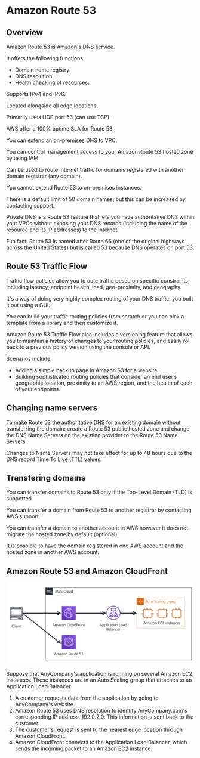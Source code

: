 # Amazon Route 53

## Overview

Amazon Route 53 is Amazon's DNS service.

It offers the following functions:
- Domain name registry.
- DNS resolution.
- Health checking of resources.

Supports IPv4 and IPv6.

Located alongside all edge locations.

Primarily uses UDP port 53 (can use TCP).

AWS offer a 100% uptime SLA for Route 53.

You can extend an on-premises DNS to VPC.

You can control management access to your Amazon Route 53 hosted zone by using IAM.

Can be used to route Internet traffic for domains registered with another domain registrar (any domain).

You cannot extend Route 53 to on-premises instances.

There is a default limit of 50 domain names, but this can be increased by contacting support.

Private DNS is a Route 53 feature that lets you have authoritative DNS within your VPCs without exposing your DNS records (including the name of the resource and its IP addresses) to the Internet.

Fun fact: Route 53 is named after Route 66 (one of the original highways across the United States) but is called 53 because DNS operates on port 53.


## Route 53 Traffic Flow

Traffic flow policies allow you to oute traffic based on specific constraints, including latency, endpoint health, load, geo-proximity, and geography.

It's a way of doing very highly complex routing of your DNS traffic, you built it out using a GUI.

You can build your traffic routing policies from scratch or you can pick a template from a library and then customize it.

Amazon Route 53 Traffic Flow also includes a versioning feature that allows you to maintain a history of changes to your routing policies, and easily roll back to a previous policy version using the console or API.

Scenarios include:
- Adding a simple backup page in Amazon S3 for a website.
- Building sophisticated routing policies that consider an end user’s geographic location, proximity to an AWS region, and the health of each of your endpoints.


## Changing name servers

To make Route 53 the authoritative DNS for an existing domain without transferring the domain: create a Route 53 public hosted zone and change the DNS Name Servers on the existing provider to the Route 53 Name Servers.

Changes to Name Servers may not take effect for up to 48 hours due to the DNS record Time To Live (TTL) values.


## Transfering domains

You can transfer domains to Route 53 only if the Top-Level Domain (TLD) is supported.

You can transfer a domain from Route 53 to another registrar by contacting AWS support.

You can transfer a domain to another account in AWS however it does not migrate the hosted zone by default (optional).

It is possible to have the domain registered in one AWS account and the hosted zone in another AWS account.


## Amazon Route 53 and Amazon CloudFront 

![](./images/route-53-cloudfront.png)

Suppose that AnyCompany's application is running on several Amazon EC2 instances. These instances are in an Auto Scaling group that attaches to an Application Load Balancer. 

1. A customer requests data from the application by going to AnyCompany's website. 
1. Amazon Route 53 uses DNS resolution to identify AnyCompany.com's corresponding IP address, 192.0.2.0. This information is sent back to the customer. 
1. The customer's request is sent to the nearest edge location through Amazon CloudFront. 
1. Amazon CloudFront connects to the Application Load Balancer, which sends the incoming packet to an Amazon EC2 instance.